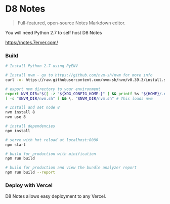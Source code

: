 # D8 Notes

> Full-featured, open-source Notes Markdown editor.

You will need Python 2.7 to self host D8 Notes


https://notes.7erver.com/


### Build

```bash
# Install Python 2.7 using PyENV

# Install nvm - go to https://github.com/nvm-sh/nvm for more info
curl -o- https://raw.githubusercontent.com/nvm-sh/nvm/v0.39.3/install.sh | bash

# export nvm directory to your environment
export NVM_DIR="$([ -z "${XDG_CONFIG_HOME-}" ] && printf %s "${HOME}/.nvm" || printf %s "${XDG_CONFIG_HOME}/nvm")"
[ -s "$NVM_DIR/nvm.sh" ] && \. "$NVM_DIR/nvm.sh" # This loads nvm

# Install and set node 8 
nvm install 8
nvm use 8

# install dependencies
npm install

# serve with hot reload at localhost:8080
npm start

# build for production with minification
npm run build

# build for production and view the bundle analyzer report
npm run build --report
```

### Deploy with Vercel

D8 Notes allows easy deployment to any Vercel.

